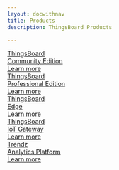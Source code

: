 ```yaml
---
layout: docwithnav
title: Products
description: ThingsBoard Products

---
```


<div class="cards">
    <a href="/docs/getting-started-guides/what-is-thingsboard/" class="card thingsboard-ce">
        <div class="card-title">
            <span class="title-text">ThingsBoard<br/>Community Edition</span>
        </div>
        <div class="card-img product community-edition-bg"></div>
        <div class="card-description">
            Learn more
        </div>
    </a>
    <a href="/products/thingsboard-pe/" class="card thingsboard-pe">
        <div class="card-title">
            <span class="title-text">ThingsBoard<br/>Professional Edition</span>
        </div>
        <div class="card-img product professional-edition-bg"></div>
        <div class="card-description">  
            Learn more
        </div>
    </a>
    <a href="/products/edge/" class="card thingsboard-edge">
            <div class="card-title">
                <span class="title-text">ThingsBoard<br/>Edge</span>
            </div>
            <div class="card-img product edge-bg"></div>
            <div class="card-description">  
                Learn more
            </div>
    </a>
    <a href="/docs/iot-gateway/what-is-iot-gateway/" class="card thingsboard-gw">
        <div class="card-title">
            <span class="title-text">ThingsBoard<br/>IoT Gateway</span>
        </div>
        <div class="card-img product gateway-bg"></div>
        <div class="card-description">
            Learn more
        </div>
    </a>
    <a href="/products/trendz/" class="card trendz">
        <div class="card-title">
            <span class="title-text">Trendz<br/>Analytics Platform</span>
        </div>
        <div class="card-img product trendz-bg"></div>
        <div class="card-description">  
            Learn more
        </div>
    </a>
</div>
